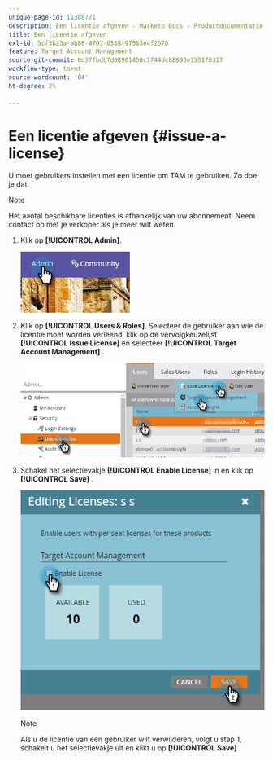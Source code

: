 ```yaml
---
unique-page-id: 11380771
description: Een licentie afgeven - Marketo Docs - Productdocumentatie
title: Een licentie afgeven
exl-id: 5cf3b23a-ab86-4707-8538-97583e4f267b
feature: Target Account Management
source-git-commit: 0d37fbdb7d08901458c1744dc68893e155176327
workflow-type: tm+mt
source-wordcount: '84'
ht-degree: 2%

---
```


# Een licentie afgeven {#issue-a-license}

U moet gebruikers instellen met een licentie om TAM te gebruiken. Zo doe je dat.

>[!NOTE]
>
>Het aantal beschikbare licenties is afhankelijk van uw abonnement. Neem contact op met je verkoper als je meer wilt weten.

1. Klik op **[!UICONTROL Admin]**.

   ![](assets/issue-a-license-1.png)

1. Klik op **[!UICONTROL Users & Roles]**. Selecteer de gebruiker aan wie de licentie moet worden verleend, klik op de vervolgkeuzelijst **[!UICONTROL Issue License]** en selecteer **[!UICONTROL Target Account Management]** .

   ![](assets/issue-a-license-2.png)

1. Schakel het selectievakje **[!UICONTROL Enable License]** in en klik op **[!UICONTROL Save]** .

   ![](assets/issue-a-license-3.png)

   >[!NOTE]
   >
   >Als u de licentie van een gebruiker wilt verwijderen, volgt u stap 1, schakelt u het selectievakje uit en klikt u op **[!UICONTROL Save]** .
